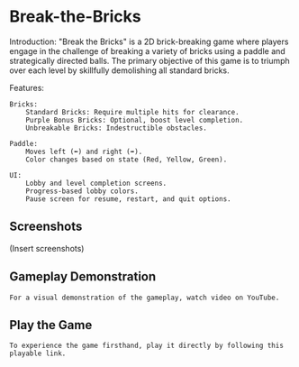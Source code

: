 # Break-the-Bricks

Introduction:
"Break the Bricks" is a 2D brick-breaking game where players engage in the challenge of breaking a variety of bricks using a paddle and 
strategically directed balls. The primary objective of this game is to triumph over each level by skillfully demolishing all standard bricks.

Features:

    Bricks:
        Standard Bricks: Require multiple hits for clearance.
        Purple Bonus Bricks: Optional, boost level completion.
        Unbreakable Bricks: Indestructible obstacles.

    Paddle:
        Moves left (⬅️) and right (➡️).
        Color changes based on state (Red, Yellow, Green).

    UI:
        Lobby and level completion screens.
        Progress-based lobby colors.
        Pause screen for resume, restart, and quit options.

## Screenshots

   (Insert screenshots)
  

## Gameplay Demonstration

    For a visual demonstration of the gameplay, watch video on YouTube.

## Play the Game

    To experience the game firsthand, play it directly by following this playable link.
